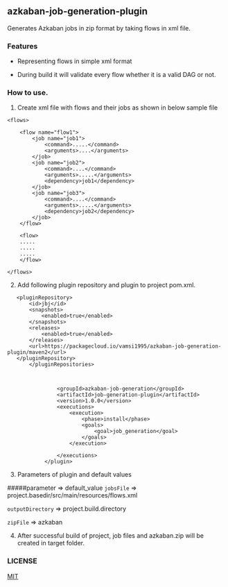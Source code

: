 ## azkaban-job-generation-plugin

Generates Azkaban jobs in zip format by taking flows in xml file.

### Features

* Representing flows in simple xml format

* During build it will validate every flow whether it is a valid DAG or not.

### How to use.

1. Create xml file with flows and their jobs as shown in below sample file

```
<flows>

    <flow name="flow1">
        <job name="job1">
            <command>.....</command>
            <arguments>....</arguments>
        </job>
        <job name="job2">
            <command>....</command>
            <arguments>.....</arguments>
            <dependency>job1</dependency>
        </job>
        <job name="job3">
            <command>....</command>
            <arguments>.....</arguments>
            <dependency>job2</dependency>
        </job>
    </flow>
    
    <flow>
    .....
    .....
    .....
    </flow>

</flows>
```

2. Add following plugin repository and plugin to project pom.xml.

```    <pluginRepositories>
   <pluginRepository>
       <id>jbj</id>
       <snapshots>
           <enabled>true</enabled>
       </snapshots>
       <releases>
           <enabled>true</enabled>
       </releases>
       <url>https://packagecloud.io/vamsi1995/azkaban-job-generation-plugin/maven2</url>
   </pluginRepository>
       </pluginRepositories>
       
       
```

```       <plugin>
                <groupId>azkaban-job-generation</groupId>
                <artifactId>job-generation-plugin</artifactId>
                <version>1.0.0</version>
                <executions>
                    <execution>
                        <phase>install</phase>
                        <goals>
                            <goal>job_generation</goal>
                        </goals>
                    </execution>

                </executions>
            </plugin>
```

3. Parameters of plugin and default values

#####parameter   =>         default_value
```jobsFile```   =>         project.basedir/src/main/resources/flows.xml

```outputDirectory``` =>   project.build.directory

```zipFile```     => azkaban

4. After successful build of project, job files and azkaban.zip will be created in target folder.


### LICENSE

[MIT](https://github.com/vamsi1995/azkaban-job-generation-plugin/blob/master/LICENSE)